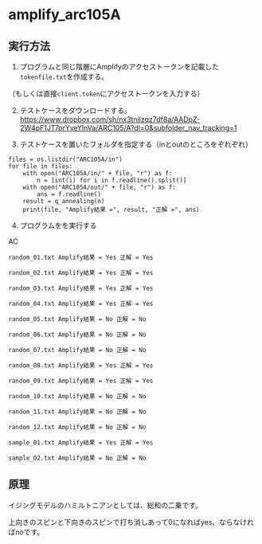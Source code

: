 # amplify_arc105A

## 実行方法

1. プログラムと同じ階層にAmplifyのアクセストークンを記載した`tokenfile.txt`を作成する。

（もしくは直接`client.token`にアクセストークンを入力する）

2. テストケースをダウンロードする。
https://www.dropbox.com/sh/nx3tnilzqz7df8a/AADpZ-2W4pF1JT7prYveYlnVa/ARC105/A?dl=0&subfolder_nav_tracking=1

3. テストケースを置いたフォルダを指定する（inとoutのところをぞれぞれ）
```shell
files = os.listdir("ARC105A/in")
for file in files:
    with open("ARC105A/in/" + file, "r") as f:
        n = [int(i) for i in f.readline().split()]
    with open("ARC105A/out/" + file, "r") as f:
        ans = f.readline()
    result = q_annealing(n)
    print(file, "Amplify結果 =", result, "正解 =", ans)
```        
        
4. プログラムをを実行する

AC

```shell
random_01.txt Amplify結果 = Yes 正解 = Yes

random_02.txt Amplify結果 = Yes 正解 = Yes

random_03.txt Amplify結果 = Yes 正解 = Yes

random_04.txt Amplify結果 = Yes 正解 = Yes

random_05.txt Amplify結果 = No 正解 = No

random_06.txt Amplify結果 = No 正解 = No

random_07.txt Amplify結果 = No 正解 = No

random_08.txt Amplify結果 = Yes 正解 = Yes

random_09.txt Amplify結果 = Yes 正解 = Yes

random_10.txt Amplify結果 = No 正解 = No

random_11.txt Amplify結果 = No 正解 = No

random_12.txt Amplify結果 = No 正解 = No

sample_01.txt Amplify結果 = Yes 正解 = Yes

sample_02.txt Amplify結果 = No 正解 = No
```

## 原理

イジングモデルのハミルトニアンとしては、総和の二乗です。

上向きのスピンと下向きのスピンで打ち消しあって0になればyes、ならなければnoです。
